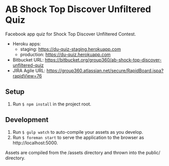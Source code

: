 # AB Shock Top Discover Unfiltered Quiz

Facebook app quiz for Shock Top Discover Unfiltered Contest.

* Heroku apps:
    * staging: https://du-quiz-staging.herokuapp.com
    * production: https://du-quiz.herokuapp.com
* Bitbucket URL: https://bitbucket.org/group360/ab-shock-top-discover-unfiltered-quiz
* JIRA Agile URL: https://group360.atlassian.net/secure/RapidBoard.jspa?rapidView=76

## Setup

1. Run `$ npm install` in the project root.

## Development

1. Run `$ gulp watch` to auto-compile your assets as you develop.
1. Run `$ foreman start` to serve the application to the browser as
   http://localhost:5000.

Assets are compiled from the /assets directory and thrown into the public/
directory.